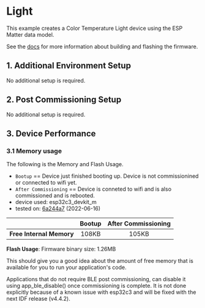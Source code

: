 # Light

This example creates a Color Temperature Light device using the ESP
Matter data model.

See the [docs](https://docs.espressif.com/projects/esp-matter/en/latest/esp32/developing.html) for more information about building and flashing the firmware.

## 1. Additional Environment Setup

No additional setup is required.

## 2. Post Commissioning Setup

No additional setup is required.

## 3. Device Performance

### 3.1 Memory usage

The following is the Memory and Flash Usage.

-   `Bootup` == Device just finished booting up. Device is not
    commissionined or connected to wifi yet.
-   `After Commissioning` == Device is conneted to wifi and is also
    commissioned and is rebooted.
-   device used: esp32c3_devkit_m
-   tested on:
    [6a244a7](https://github.com/espressif/esp-matter/commit/6a244a7b1e5c70b0aa1bf57254f19718b0755d95)
    (2022-06-16)

|                         | Bootup | After Commissioning |
|:-                       |:-:     |:-:                  |
|**Free Internal Memory** |108KB   |105KB                |

**Flash Usage**: Firmware binary size: 1.26MB

This should give you a good idea about the amount of free memory that is
available for you to run your application's code.

Applications that do not require BLE post commissioning, can disable it using app_ble_disable() once commissioning is complete. It is not done explicitly because of a known issue with esp32c3 and will be fixed with the next IDF release (v4.4.2).
